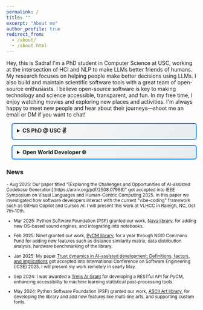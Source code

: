 ```yaml
---
permalink: /
title: ""
excerpt: "About me"
author_profile: true
redirect_from: 
  - /about/
  - /about.html
---
```

<style>
/* Consolidated styling for better cohesion */
.section-details {
  margin-left: 1em;
  margin-bottom: 1em;
}

.section-details > summary {
  cursor: pointer;
  padding: 8px 12px;
  border: 2px solid #007BFF;
  border-radius: 6px;
  background: linear-gradient(135deg, #f8f9fa 0%, #e9ecef 100%);
  font-weight: bold;
  transition: all 0.3s ease;
  position: relative;
}

.section-details > summary:hover {
  background: linear-gradient(135deg, #e3f2fd 0%, #bbdefb 100%);
  border-color: #0056b3;
  transform: translateY(-1px);
  box-shadow: 0 4px 8px rgba(0, 123, 255, 0.2);
}

.section-details > summary:before {
  /* content: "▶"; */
  position: absolute;
  left: 12px;
  transition: transform 0.3s ease;
  color: #007BFF;
  font-weight: bold;
}

.section-details[open] > summary:before {
  transform: rotate(90deg);
}

.section-details > div {
  margin-left: 1em;
  margin-top: 1em;
  padding: 1em;
  border-left: 3px solid #dee2e6;
  background-color: #f8f9fa;
}

.subsection-details {
  margin-left: 1em;
  margin-bottom: 0.5em;
}

.subsection-details > summary {
  cursor: pointer;
  padding: 6px 10px;
  border: 1px solid #6c757d;
  border-radius: 4px;
  background-color: #ffffff;
  transition: all 0.2s ease;
  font-weight: 500;
}

.subsection-details > summary:hover {
  background-color: #f1f3f4;
  border-color: #495057;
  transform: translateX(2px);
}

.subsection-details > div {
  margin-left: 1em;
  margin-top: 0.5em;
  padding: 0.75em;
  background-color: #ffffff;
  border-left: 2px solid #e9ecef;
}

.paper-button {
  display: inline-block;
  padding: 6px 12px;
  background-color: #007BFF;
  color: white;
  border-radius: 4px;
  font-size: 14px;
  text-align: center;
  cursor: pointer;
  text-decoration: none !important;
  margin-right: 8px;
  margin-bottom: 4px;
  transition: background-color 0.2s ease;
}

.paper-button:hover {
  background-color: #0056b3;
  color: white;
  text-decoration: none !important;
}
</style>

Hey, this is Sadra! I'm a PhD student in Computer Science at USC, working at the intersection of HCI and NLP to make LLMs better friends of humans. My research focuses on helping people make better decisions using LLMs.
I also build and maintain scientific software tools with a great team of open-source enthusiasts. I believe open-source software is key to making technology and science accessible, transparent, and fun.
In my free time, I enjoy watching movies and exploring new places and activities. I'm always happy to meet new people and hear about their journeys—shoot me an email or DM if you want to chat!

<details class="section-details">
<summary><b>CS PhD @ USC ✌️</b></summary><div>
The main problem I'm trying to solve is the integration of AI systems into human workflows—specifically, answering the question: "What is the core part of a task that AI cannot do, and how can AI assist humans in doing that?"
Helping humans tackle the hardest parts of their jobs—with AI as a consultant—is the overarching meta-goal of my current research.
To address this, I've explored several domains where large language models (LLMs) have been introduced but face full-integration challenges. These include software developers trusting code agents for programming, strategic decision-making in the board game Diplomacy, patients navigating conflicting medical advice, users with different knowledge backgrounds asking factual questions and researchers looking for scientific discussions in social media.
<br><br>
I'm currently in my second year and looking forward to exploring more domains to develop a taxonomy of these challenges and a framework that identifies the right interaction patterns and integration points for AI.
Throughout this journey, I've had the great opportunity to work with the Adaptive Computing Experience (ACE) Lab (Souti Chattopadhyay's lab @ GCS) and [CUTE LAB NAME] (Jonathan May's lab @ ISI).
<br><br>
You can find some of my publications below:
  <details class="subsection-details">
    <summary>[VL/HCC25] <b>Exploring the Challenges and Opportunities of AI-assisted Codebase Generation,</b> Philipp Eibl, <b><u>Sadra Sabouri</u></b>, Souti Chattopadhyay</summary><div>
    <a href="https://arxiv.org/pdf/2508.07966" class="paper-button">Paper</a><br>
    We explored how LLMs reshape software development through "vibe-coding," where developers rely on iterative prompting an LLM for buildign a software without traditional meaning of coding. We show how this shift blurs boundaries between ideation, coding, and debugging, and potentially can make software development more collaborative.
  </div></details>
  <details class="subsection-details">
    <summary>[ICSE25] <b>Trust dynamics in AI-assisted development: Definitions, factors, and implications,</b> <b><u>Sadra Sabouri</u></b>, Philipp Eibl, Xinyi Zhou, Morteza Ziyadi, Nenad Medvidovic, Lars Lindemann, Souti Chattopadhyay</summary><div>
    <a href="https://www.amazon.science/publications/trust-dynamics-in-ai-assisted-development-definitions-factors-and-implications" class="paper-button">Paper</a><br>
    We investigate how developers define, evaluate, and evolve trust in AI-generated code suggestions through a mixed-method study involving surveys and observations. We found that while comprehensibility and perceived correctness are key to trust decisions, developers often revise their choices, accepting only 52% of AI suggestions, highlighting the need for better real-time support and offering four validated guidelines to improve developer-AI collaboration.
  </div></details>
  <details class="subsection-details">
    <summary>[ACL25] <b>ELI-Why: Evaluating the Pedagogical Utility of Language Model Explanations,</b> Brihi Joshi, Keyu He, Sahana Ramnath, <b><u>Sadra Sabouri</u></b>, Kaitlyn Zhou, Souti Chattopadhyay, Swabha Swayamdipta, Xiang Ren</summary><div>
    <a href="https://arxiv.org/pdf/2506.14200" class="paper-button">Paper</a>
    <a href="https://github.com/INK-USC/ELI-Why" class="paper-button">Code</a>
    <a href="https://huggingface.co/collections/INK-USC/eli-why-6849086c86556f7a2dd7c686"><img src="https://img.shields.io/badge/%F0%9F%A4%97%20Hugging%20Face-Data-blue"></a><br>
    We investigate how well language models adapt explanations to learners with varying educational backgrounds using ELI-Why, a benchmark of 13.4K "Why" questions. Through two human studies, we found that GPT-4 explanations align with intended grade levels only 50% of the time and are rated 20% less suitable for learners' needs compared to layperson-curated responses, revealing limitations in their pedagogical adaptability.
  </div></details>
<br>
Always happy to chat, collaborate, or just hear what you're working on; feel free to reach out!
</div></details>

<details class="section-details">
<summary><b>Open World Developer 🌐</b></summary><div>
Open-sourcing research in NLP has lead to breakthroughs like ChatGPT, but generative AI also makes it easier to produce convincing yet flawed content in research communities.
This poses a sense of Frankenstein-Trojan threat to scientific integrity.
Committed to open science and reproducibility, I focus on building scientific software that ensures transparency.
With a group of my friends, I co-founded <a href="https://github.com/openscilab/">OpenSciLab</a> to develop open-source tools toward this goal.
<br><br>
Below is a topic-based summary of my work, including those through OpenSciLab, dataset releases and independent projects:
  <details class="subsection-details">
    <summary>Natural Language Processing and Large Language Models</summary><div>
    <!-- exprand -->
      <details class="subsection-details">
      <summary>ToCount: Lightweight Token Estimator</summary><div>
      <a href="https://github.com/openscilab/tocount/"><img src="https://img.shields.io/github/stars/openscilab/tocount.svg?style=social&logo=github&label=Stars"></a>
      <a href="https://github.com/openscilab/tocount/"><img src="https://img.shields.io/github/forks/openscilab/tocount.svg?style=social&logo=github&label=Forks"></a>
      <a href="http://pepy.tech/project/tocount"><img src="http://pepy.tech/badge/tocount"></a><br>
      ToCount is a lightweight Python library for estimating the token counts for input to an LLM using rule-based and ML methods. It offers a fast, flexible interface for prompt analysis, token budgeting, and optimizing interactions with token-based systems.
      </div></details>
      <details class="subsection-details">
      <summary>XNum: Universal Numeral System Converter</summary><div>
      <a href="https://github.com/openscilab/xnum/"><img src="https://img.shields.io/github/stars/openscilab/xnum.svg?style=social&logo=github&label=Stars"></a>
      <a href="https://github.com/openscilab/xnum/"><img src="https://img.shields.io/github/forks/openscilab/xnum.svg?style=social&logo=github&label=Forks"></a>
      <a href="http://pepy.tech/project/xnum"><img src="http://pepy.tech/badge/xnum"></a><br>
      XNum is a Python library for converting digits across numeral systems (English, Persian, Hindi, Arabic-Indic, Bengali, etc.). It auto-detects mixed formats and cleanly converts only the numbers, making multilingual and localized data handling simple.
      </div></details>
      <details class="subsection-details">
      <summary>Memor: Managing and Transferring Conversational Memory Across LLMs</summary><div>
      <a href="https://github.com/openscilab/memor/"><img src="https://img.shields.io/github/stars/openscilab/memor.svg?style=social&logo=github&label=Stars"></a>
      <a href="https://github.com/openscilab/memor/"><img src="https://img.shields.io/github/forks/openscilab/memor.svg?style=social&logo=github&label=Forks"></a>
      <a href="http://pepy.tech/project/memor"><img src="http://pepy.tech/badge/memor"></a><br>
      Memor is designed to help users manage the memory of their interactions with Large Language Models (LLMs). It enables users to access and utilize the history of their conversations when prompting LLMs. That would create a more personalized and context-aware experience. Users can select specific parts of past interactions with one LLM and share them with another. By bridging the gap between isolated LLM instances, Memor revolutionizes the way users interact with AI by making transitions between models smoother.
      </div></details>
      <details class="subsection-details">
      <summary>[JAIAI] <b>naab: A ready-to-use plug-and-play corpus for Farsi,</b> <b><u>Sadra Sabouri</u></b>, Elnaz Rahmati, Soroush Gooran, Hossein Sameti</summary><div>
      <a href="https://arxiv.org/pdf/2208.13486" class="paper-button">Paper</a>
      <a href="https://huggingface.co/datasets/SLPL/naab"><img src="https://img.shields.io/badge/%F0%9F%A4%97%20Hugging%20Face-Data-blue"></a><br>
      The issue of large training data is (was at that time :D) emerging more in lower resource languages - like Farsi. We propose naab a hue cleaned and ready-to-use open-source textual corpus in Farsi. It contains about 130GB of data, 250 million paragraphs, and 15 billion words. The project name is derived from the Farsi word NAAB which means pure and high grade.
      </div></details>
      <details class="subsection-details">
      <summary>[ALP@NAACL25] <b>Parsipy: NLP toolkit for historical persian texts in Python,</b> Farhan Farsi, Parnian Fazel, Sepand Haghighi, <b><u>Sadra Sabouri</u></b>, Farzaneh Goshtasb, Nadia Hajipour, Ehsaneddin Asgari, Hossein Sameti</summary><div>
      <a href="https://aclanthology.org/2025.alp-1.17.pdf" class="paper-button">Paper</a><br>
      The study of historical languages presents unique challenges due to their complex orthographic systems, fragmentary textual evidence, and the absence of standardized digital representations of text in those languages. This work introduces an NLP toolkit designed to facilitate the analysis of historical Persian languages by offering modules for tokenization, lemmatization, part-of-speech tagging, phoneme-to-transliteration conversion, and word embedding.
      </div></details>
      <details class="subsection-details">
      <summary>[LoResMT@NAACL25] <b>PahGen: Generating Ancient Pahlavi Text via Grammar-guided Zero-shot Translation,</b> Farhan Farsi, Parnian Fazel, Farzaneh Goshtasb, Nadia Hajipour, <b><u>Sadra Sabouri</u></b>, Ehsaneddin Asgari, Hossein Sameti</summary><div>
      <a href="https://aclanthology.org/2025.loresmt-1.16.pdf" class="paper-button">Paper</a><br>
      Due to Pahlavi (middle Persian)'s limited digital presence and the scarcity of comprehensive linguistic resources, Pahlavi is at risk of extinction. This study introduces a framework to translate English text into Pahlavi. Our approach combines grammar-guided term extraction with zero-shot translation, leveraging large language models (LLMs) to generate syntactically and semantically accurate Pahlavi sentences. Finally using our framework, we generate a novel dataset of 360 expert-validated parallel English-Pahlavi texts.
      </div></details>
      <details class="subsection-details">
      <summary>[DialDoc@ACL22] <b>Docalog: Multi-document Dialogue System using Transformer-based Span Retrieval,</b> Sayed Hesam Alavian, Ali Satvaty, <b><u>Sadra Sabouri</u></b>, Ehsaneddin Asgari, Hossein Sameti</summary><div>
      <a href="https://aclanthology.org/2022.dialdoc-1.16.pdf" class="paper-button">Paper</a><br>
      This paper discusses our proposed approach, Docalog, for the DialDoc-22 (MultiDoc2Dial) shared task which was part of my BSc. thesis. Docalog, has a three-stage pipeline consisting of (1) a document retriever model, (2) an answer span prediction model, and (3) an ultimate span picker deciding on the most likely answer span, out of all predicted spans.
      </div></details>
  </div></details>
  <details class="subsection-details">
    <summary>Speech Processing</summary><div>
      <details class="subsection-details">
        <summary>Nava: OS-Native Sound Engine in Python</summary><div>
        <a href="https://github.com/openscilab/nava/"><img src="https://img.shields.io/github/stars/openscilab/nava.svg?style=social&logo=github&label=Stars"></a>
        <a href="https://github.com/openscilab/nava/"><img src="https://img.shields.io/github/forks/openscilab/nava.svg?style=social&logo=github&label=Forks"></a>
        <a href="http://pepy.tech/project/nava"><img src="http://pepy.tech/badge/nava"></a><br>
        Nava allows users to play sound in Python without any dependencies or platform restrictions. It is a cross-platform solution that runs on any operating system, including Windows, macOS, and Linux. Its lightweight and easy-to-use design makes Nava an ideal choice for developers looking to add sound functionality to their Python programs.
      </div></details>
      <details class="subsection-details">
        <summary>Sharif-Wav2Vec2.0: Wave2Vec2.0 Speech Processing Model Tailored for Farsi</summary><div>
        <a href="https://huggingface.co/SLPL/Sharif-wav2vec2"><img src="https://img.shields.io/badge/%F0%9F%A4%97%20Hugging%20Face-Model-blue"></a><br>
        The base model fine-tuned on 108 hours of Commonvoice's Farsi audio. Token set and the language models of that model changed to support special nuances of Farsi which wasn't there in English.
        More technically, we trained a 5gram using kenlm toolkit and used it in the processor which increased our accuracy on online ASR.
      </div></details>
  </div></details>
  <details class="subsection-details">
    <summary>Machine Learning (ML)</summary><div>
      <details class="subsection-details">
        <summary>PyCM: Multi-class confusion matrix library in Python</summary><div>
        <a href="https://github.com/sepandhaghighi/pycm/"><img src="https://img.shields.io/github/stars/sepandhaghighi/pycm.svg?style=social&logo=github&label=Stars"></a>
        <a href="https://github.com/sepandhaghighi/pycm/"><img src="https://img.shields.io/github/forks/sepandhaghighi/pycm.svg?style=social&logo=github&label=Forks"></a>
        <a href="http://pepy.tech/project/pycm"><img src="http://pepy.tech/badge/pycm"></a><br>
        PyCM is a tool for post-classification model evaluation that supports most class and overall statistic parameters. PyCM targeted mainly the data scientists that need a broad array of metrics for predictive models and accurate evaluation of a large variety of classifiers.
      </div></details>
  </div></details>
  <details class="subsection-details">
    <summary>Network</summary><div>
      <details class="subsection-details">
        <summary>PyRGG: Python Random Graph Generator</summary><div>
        <a href="https://github.com/sepandhaghighi/pyrgg/"><img src="https://img.shields.io/github/stars/sepandhaghighi/pyrgg.svg?style=social&logo=github&label=Stars"></a>
        <a href="https://github.com/sepandhaghighi/pyrgg/"><img src="https://img.shields.io/github/forks/sepandhaghighi/pyrgg.svg?style=social&logo=github&label=Forks"></a>
        <a href="http://pepy.tech/project/pyrgg"><img src="http://pepy.tech/badge/pyrgg"></a><br>
        PyRGG synthesizes random graph which can be useful in networks simulation. It supports multiple graph file formats, such as DIMACS-Graph files. It can generate graphs of various sizes and using different generation methods such as Erdős–Rényi-Gilbert, Erdős–Rényi, Stochastic Block Model.
      </div></details>
      <details class="subsection-details">
        <summary>IPSpot: A Python Tool to Fetch the System's IP Address</summary><div>
        <a href="https://github.com/openscilab/ipspot"><img src="https://img.shields.io/github/stars/openscilab/ipspot.svg?style=social&logo=github&label=Stars"></a>
        <a href="https://github.com/openscilab/ipspot"><img src="https://img.shields.io/github/forks/openscilab/ipspot.svg?style=social&logo=github&label=Forks"></a>
        <a href="http://pepy.tech/project/ipspot"><img src="http://pepy.tech/badge/ipspot"></a><br>
        IPSpot retrieves the system's IP address and location information. It supports public and private IPv4 and IPv6 detection using multiple API providers with a fallback mechanism for reliability.
      </div></details>
      <details class="subsection-details">
        <summary><b>Pymilo: A python library for ml I/O,</b> AmirHosein Rostami, Sepand Haghighi, <b><u>Sadra Sabouri</u></b>, Alireza Zolanvari</summary><div>
        <a href="https://arxiv.org/pdf/2501.00528" class="paper-button">Paper</a>
        <a href="https://github.com/openscilab/pymilo"><img src="https://img.shields.io/github/stars/openscilab/pymilo.svg?style=social&logo=github&label=Stars"></a>
        <a href="https://github.com/openscilab/pymilo"><img src="https://img.shields.io/github/forks/openscilab/pymilo.svg?style=social&logo=github&label=Forks"></a>
        <a href="http://pepy.tech/project/pymilo"><img src="http://pepy.tech/badge/pymilo"></a><br>
        PyMilo addresses the limitations of existing Machine Learning (ML) model storage formats by providing a transparent, reliable, and safe method for exporting and deploying trained models. Current formats, such as pickle and other binary formats, have significant problems, such as reliability, safety, and transparency issues. In contrast, PyMilo serializes ML models in a transparent non-executable format, enabling straightforward and safe model exchange.
      </div></details>
  </div></details>
  <details class="subsection-details">
    <summary>Art</summary><div>
      <details class="subsection-details">
        <summary><b>Samila: A Generative Art Generator,</b> <b><u>Sadra Sabouri</u></b>, Sepand Haghighi, Elena Masrour</summary><div>
        <a href="https://arxiv.org/pdf/2504.04298" class="paper-button">Paper</a>
        <a href="https://github.com/sepandhaghighi/samila"><img src="https://img.shields.io/github/stars/sepandhaghighi/samila.svg?style=social&logo=github&label=Stars"></a>
        <a href="https://github.com/sepandhaghighi/samila"><img src="https://img.shields.io/github/forks/sepandhaghighi/samila.svg?style=social&logo=github&label=Forks"></a>
        <a href="http://pepy.tech/project/samila"><img src="http://pepy.tech/badge/samila"></a><br>
        Samila lets you create images by randomly permuting many thousand points. The position of every single point is calculated by a formula, which has random parameters. Because of the randomness of the generation process you nearly can't reproduce any image unless you have the right seed for it. I highly encourage you to take a look at the paper if you're interested.
      </div></details>
      <details class="subsection-details">
        <summary>Art: ASCII art library for Python</summary><div>
        <a href="https://github.com/sepandhaghighi/art"><img src="https://img.shields.io/github/stars/sepandhaghighi/art.svg?style=social&logo=github&label=Stars"></a>
        <a href="https://github.com/sepandhaghighi/art"><img src="https://img.shields.io/github/forks/sepandhaghighi/art.svg?style=social&logo=github&label=Forks"></a>
        <a href="http://pepy.tech/project/art"><img src="http://pepy.tech/badge/art"></a><br>
        Art does the "smart" placement of typed special characters or letters to make a visual shape that is spread over multiple lines of text.
      </div></details>
  </div></details>
  <details class="subsection-details">
    <summary>Human Computer Interaction (HCI)</summary><div>
      <details class="subsection-details">
        <!-- Add Nafas' Paper with Studies -->
        <summary><b>Nafas: Breathing Gymnastics Application,</b> <b><u>Sadra Sabouri</u></b>, Sepand Haghighi</summary><div>
        <a href="https://github.com/sepandhaghighi/nafas"><img src="https://img.shields.io/github/stars/sepandhaghighi/nafas.svg?style=social&logo=github&label=Stars"></a>
        <a href="https://github.com/sepandhaghighi/nafas"><img src="https://img.shields.io/github/forks/sepandhaghighi/nafas.svg?style=social&logo=github&label=Forks"></a>
        <a href="http://pepy.tech/project/nafas"><img src="http://pepy.tech/badge/nafas"></a><br>
        Nafas is a collection of breathing gymnastics designed to reduce the exhaustion of long working hours with computer. With multiple breathing patterns, Nafas helps you find your way to a detoxified energetic workday and also improves your concentration by increasing the oxygen level. 
        <!-- We ran a user study to understand the library's users and tailor the features and programs to their style. -->
      </div></details>
      <details class="subsection-details">
        <summary>mytimer: A Timer for Command Line Enthusiasts</summary><div>
        <a href="https://github.com/sepandhaghighi/mytimer"><img src="https://img.shields.io/github/stars/sepandhaghighi/mytimer.svg?style=social&logo=github&label=Stars"></a>
        <a href="https://github.com/sepandhaghighi/mytimer"><img src="https://img.shields.io/github/forks/sepandhaghighi/mytimer.svg?style=social&logo=github&label=Forks"></a>
        <a href="http://pepy.tech/project/mytimer"><img src="http://pepy.tech/badge/mytimer"></a><br>
        MyTimer aims to provide a simple yet comprehensive timer for terminal users. This project allows users to set timers directly from their command line interface, making it convenient for those who spend a significant amount of time working in the terminal!
      </div></details>
  </div></details>
  <details class="subsection-details">
    <summary>Chemical Data Science</summary><div>
    <!-- Amin's paper -->
      <details class="subsection-details">
        <summary><b>Experimental dataset of electrochemical efficiency of a Direct Borohydride Fuel Cell (DBFC) with Pd/C, Pt/C and Pd decorated Ni–Co/rGO anode catalysts,</b> Sarmin Hamidi, <b><u>Sadra Sabouri</u></b>, Sepand Haghighi, Kasra Askari</summary><div>
        <a href="https://chemrxiv.org/engage/api-gateway/chemrxiv/assets/orp/resource/item/60c74a3e469df423a9f43ce2/original/experimental-dataset-of-electrochemical-efficiency-of-a-direct-borohydride-fuel-cell-dbfc-with-pd-c-pt-c-and-pd-decorated-ni-co-r-go-anode-catalysts.pdf" class="paper-button">Paper</a>
        <a href="https://github.com/ECSIM/dbfc-dataset"><img src="https://img.shields.io/github/stars/ECSIM/dbfc-dataset.svg?style=social&logo=github&label=Stars"></a>
        <a href="https://github.com/ECSIM/dbfc-dataset"><img src="https://img.shields.io/github/forks/ECSIM/dbfc-dataset.svg?style=social&logo=github&label=Forks"></a><br>
        Dataset includes Direct Borohydride Fuel Cell (DBFC) impedance and polarization test in anode with Pd/C, Pt/C and Pd decorated Ni–Co/rGO catalysts. Voltage, power density and resistance of DBFC change as a function of weight percent of Sodium Borohydride (%), applied voltage and amount of anode catalyst loading that are evaluated by polarization and impedance curves with using appropriate equivalent circuit of fuel cell.
      </div></details>
      <details class="subsection-details">
        <summary>OPEM: Open Source PEM Fuel Cell Simulation Tool</summary><div>
        <a href="https://github.com/ECSIM/opem"><img src="https://img.shields.io/github/stars/ECSIM/opem.svg?style=social&logo=github&label=Stars"></a>
        <a href="https://github.com/ECSIM/opem"><img src="https://img.shields.io/github/forks/ECSIM/opem.svg?style=social&logo=github&label=Forks"></a>
        <a href="http://pepy.tech/project/opem"><img src="http://pepy.tech/badge/opem"></a><br>
        The Open-Source PEMFC Simulation Tool (OPEM) is a modeling tool for evaluating the performance of proton exchange membrane fuel cells. This package is a combination of models (static/dynamic) that predict the optimum operating parameters of PEMFC. OPEM contained generic models that will accept as input, not only values of the operating variables such as anode and cathode feed gas, pressure and compositions, cell temperature and current density, but also cell parameters including the active area and membrane thickness.
      </div></details>
  </div></details>
  <details class="subsection-details">
    <summary>Biomedical Data Science</summary><div>
      <details class="subsection-details">
        <summary>Drux: Drug Release Analysis Framework</summary><div>
        <a href="https://github.com/openscilab/drux"><img src="https://img.shields.io/github/stars/openscilab/drux.svg?style=social&logo=github&label=Stars"></a>
        <a href="https://github.com/openscilab/drux"><img src="https://img.shields.io/github/forks/openscilab/drux.svg?style=social&logo=github&label=Forks"></a>
        <a href="http://pepy.tech/project/drux"><img src="http://pepy.tech/badge/drux"></a><br>
        Drux is a Python framework for simulating and visualizing drug release profiles with mathematical models. It provides a simple, extensible, and reproducible platform for quantitative analysis in pharmaceutical research.
      </div></details>
      <details class="subsection-details">
        <summary>OPR: Optimized Primer Design Tool</summary><div>
        <a href="https://github.com/openscilab/opr"><img src="https://img.shields.io/github/stars/openscilab/opr.svg?style=social&logo=github&label=Stars"></a>
        <a href="https://github.com/openscilab/opr"><img src="https://img.shields.io/github/forks/openscilab/opr.svg?style=social&logo=github&label=Forks"></a>
        <a href="http://pepy.tech/project/opr"><img src="http://pepy.tech/badge/opr"></a><br>
        OPR is an open-source Python package designed to simplify and streamline primer design and analysis for biologists and bioinformaticians. It enables users to design, validate, and optimize primers with ease, catering to a wide range of applications such as PCR, qPCR, and sequencing. 
      </div></details>
  </div></details>
  <details class="subsection-details">
    <summary>Environmental Data Science</summary><div>
      <details class="subsection-details">
        <summary>[AGU-WRR24] <b>Representative sample size for estimating saturated hydraulic conductivity via machine learning: A proof‐of‐concept study,</b> Amin Ahmadisharaf, Reza Nematirad, <b><u>Sadra Sabouri</u></b>, Yakov Pachepsky, Behzad Ghanbarian</summary><div>
        <a href="https://agupubs.onlinelibrary.wiley.com/doi/pdfdirect/10.1029/2023WR036783" class="paper-button">Paper</a><br>
        Machine learning is widely used across disciplines, but hydrology has often overlooked the impact of data heterogeneity and sample size. In this study, we used ~18k soil samples from the USKSAT database to analyze how training size affects ML accuracy in estimating saturated hydraulic conductivity (Ks). Using XGBoost and repeated random subsets, we found that even with large datasets, learning and validation curves didn't plateau.
      </div></details>
  </div></details>
</div></details>

### News

<small>
- Aug 2025: Our paper titled "[Exploring the Challenges and Opportunities of AI-assisted Codebase Generation](https://arxiv.org/pdf/2508.07966)" got accepted into IEEE Symposium on Visual Languages and Human-Centric Computing 2025. In this paper we investigated how software developers interact with the current "vibe-coding" framework such as GitHub Copilot and Cursos AI. I will present this work at VLHCC in Raleigh, NC, Oct 7th-10th.

- Mar 2025: Python Software Foundation (PSF) granted our work, [Nava library](https://github.com/openscilab/nava), for adding new OS-based sound engines, and integrating into notebooks.

- Feb 2025: Nlnet granted our work, [PyCM library](https://github.com/sepandhaghighi/pycm), for a year through NGI0 Commons Fund for adding new features such as distance similarity matrix, data distribution analysis, hardware benchmarking of the library.

- Jan 2025: My paper [Trust dynamics in AI-assisted development: Definitions, factors, and implications](https://www.amazon.science/publications/trust-dynamics-in-ai-assisted-development-definitions-factors-and-implications) got accepted into International Conference on Software Engineering (ICSE) 2025. I will present my work remotely in searly May.

- Sep 2024: I was awarded a [Trelis AI Grant](https://trelis.com/trelis-ai-grants/) for developing a RESTful API for PyCM, enhancing accessibility to machine learning statistical post-processing tools.

- May 2024: Python Software Foundation (PSF) granted our work, [ASCII Art library](https://github.com/sepandhaghighi/art), for developing the library and add new features like multi-line arts, and supporting custom fonts.

</small>
